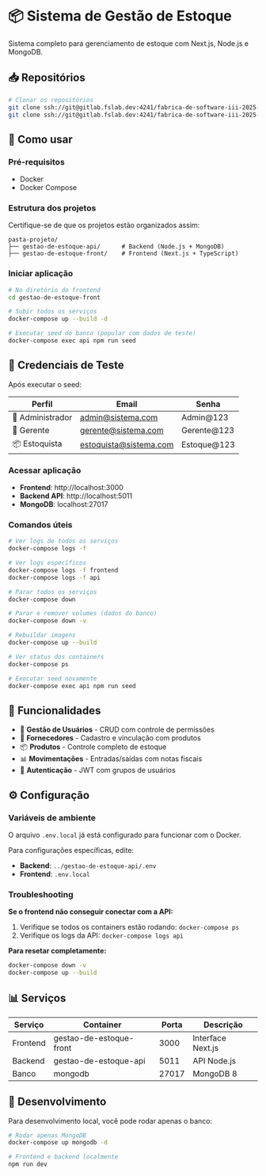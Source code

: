 # 📦 Sistema de Gestão de Estoque

Sistema completo para gerenciamento de estoque com Next.js, Node.js e MongoDB.

## 📥 Repositórios

```bash
# Clonar os repositórios
git clone ssh://git@gitlab.fslab.dev:4241/fabrica-de-software-iii-2025-2/gestao-de-estoque/gestao-de-estoque-api.git
git clone ssh://git@gitlab.fslab.dev:4241/fabrica-de-software-iii-2025-2/gestao-de-estoque/gestao-de-estoque-front.git
```

## 🚀 Como usar

### Pré-requisitos

- Docker
- Docker Compose

### Estrutura dos projetos

Certifique-se de que os projetos estão organizados assim:

```
pasta-projeto/
├── gestao-de-estoque-api/      # Backend (Node.js + MongoDB)
├── gestao-de-estoque-front/    # Frontend (Next.js + TypeScript)
```

### Iniciar aplicação

```bash
# No diretório do frontend
cd gestao-de-estoque-front

# Subir todos os serviços
docker-compose up --build -d

# Executar seed do banco (popular com dados de teste)
docker-compose exec api npm run seed
```

## 🔑 Credenciais de Teste

Após executar o seed:

| Perfil           | Email                  | Senha       |
| ---------------- | ---------------------- | ----------- |
| 👑 Administrador | admin@sistema.com      | Admin@123   |
| 👔 Gerente       | gerente@sistema.com    | Gerente@123 |
| 📦 Estoquista    | estoquista@sistema.com | Estoque@123 |

### Acessar aplicação

- **Frontend**: http://localhost:3000
- **Backend API**: http://localhost:5011
- **MongoDB**: localhost:27017

### Comandos úteis

```bash
# Ver logs de todos os serviços
docker-compose logs -f

# Ver logs específicos
docker-compose logs -f frontend
docker-compose logs -f api

# Parar todos os serviços
docker-compose down

# Parar e remover volumes (dados do banco)
docker-compose down -v

# Rebuildar imagens
docker-compose up --build

# Ver status dos containers
docker-compose ps

# Executar seed novamente
docker-compose exec api npm run seed
```

## 📁 Funcionalidades

- 👥 **Gestão de Usuários** - CRUD com controle de permissões
- 🏢 **Fornecedores** - Cadastro e vinculação com produtos
- 📦 **Produtos** - Controle completo de estoque
- 📊 **Movimentações** - Entradas/saídas com notas fiscais
- 🔐 **Autenticação** - JWT com grupos de usuários

## ⚙️ Configuração

### Variáveis de ambiente

O arquivo `.env.local` já está configurado para funcionar com o Docker.

Para configurações específicas, edite:

- **Backend**: `../gestao-de-estoque-api/.env`
- **Frontend**: `.env.local`

### Troubleshooting

**Se o frontend não conseguir conectar com a API:**

1. Verifique se todos os containers estão rodando: `docker-compose ps`
2. Verifique os logs da API: `docker-compose logs api`

**Para resetar completamente:**

```bash
docker-compose down -v
docker-compose up --build
```

## 📊 Serviços

| Serviço  | Container               | Porta | Descrição         |
| -------- | ----------------------- | ----- | ----------------- |
| Frontend | gestao-de-estoque-front | 3000  | Interface Next.js |
| Backend  | gestao-de-estoque-api   | 5011  | API Node.js       |
| Banco    | mongodb                 | 27017 | MongoDB 8         |

## 🔄 Desenvolvimento

Para desenvolvimento local, você pode rodar apenas o banco:

```bash
# Rodar apenas MongoDB
docker-compose up mongodb -d

# Frontend e backend localmente
npm run dev
```
